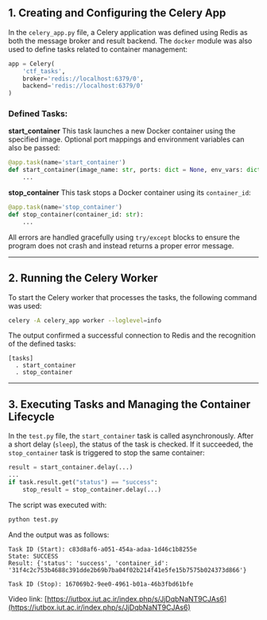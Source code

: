 ## 1. Creating and Configuring the Celery App

In the `celery_app.py` file, a Celery application was defined using Redis as both the message broker and result backend. The `docker` module was also used to define tasks related to container management:

```python
app = Celery(
    'ctf_tasks',
    broker='redis://localhost:6379/0',
    backend='redis://localhost:6379/0'
)
```

### Defined Tasks:

**start\_container**
This task launches a new Docker container using the specified image. Optional port mappings and environment variables can also be passed:

```python
@app.task(name='start_container')
def start_container(image_name: str, ports: dict = None, env_vars: dict = None):
    ...
```

**stop\_container**
This task stops a Docker container using its `container_id`:

```python
@app.task(name='stop_container')
def stop_container(container_id: str):
    ...
```

All errors are handled gracefully using `try/except` blocks to ensure the program does not crash and instead returns a proper error message.

---

## 2. Running the Celery Worker

To start the Celery worker that processes the tasks, the following command was used:

```bash
celery -A celery_app worker --loglevel=info
```

The output confirmed a successful connection to Redis and the recognition of the defined tasks:

```
[tasks]
  . start_container
  . stop_container
```

---

## 3. Executing Tasks and Managing the Container Lifecycle

In the `test.py` file, the `start_container` task is called asynchronously. After a short delay (`sleep`), the status of the task is checked. If it succeeded, the `stop_container` task is triggered to stop the same container:

```python
result = start_container.delay(...)
...
if task.result.get("status") == "success":
    stop_result = stop_container.delay(...)
```

The script was executed with:

```bash
python test.py
```

And the output was as follows:

```
Task ID (Start): c83d8af6-a051-454a-adaa-1d46c1b8255e
State: SUCCESS
Result: {'status': 'success', 'container_id': '31f4c2c753b4688c391dde2b69b7ba04f02b214f41e5fe15b7575b024373d866'}

Task ID (Stop): 167069b2-9ee0-4961-b01a-46b3fbd61bfe
```

Video link:
[https://iutbox.iut.ac.ir/index.php/s/JjDqbNaNT9CJAs6](https://iutbox.iut.ac.ir/index.php/s/JjDqbNaNT9CJAs6)


